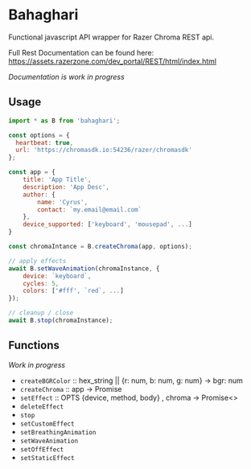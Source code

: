 # Bahaghari
Functional javascript API wrapper for Razer Chroma REST api.

Full Rest Documentation can be found here: https://assets.razerzone.com/dev_portal/REST/html/index.html

*Documentation is work in progress*

## Usage

```javascript
import * as B from 'bahaghari';

const options = {
  heartbeat: true,
  url: 'https://chromasdk.io:54236/razer/chromasdk'
};

const app = {
    title: 'App Title',
    description: 'App Desc',
    author: {
        name: 'Cyrus',
        contact: `my.email@email.com`
    },
    device_supported: ['keyboard', 'mousepad', ...]
}

const chromaIntance = B.createChroma(app, options);

// apply effects
await B.setWaveAnimation(chromaInstance, {
    device: `keyboard`,
    cycles: 5,
    colors: ['#fff', `red`, ...]
});

// cleanup / close
await B.stop(chromaInstance);
```

## Functions
*Work in progress*

- `createBGRColor` :: hex_string || {r: num, b: num, g: num} -> bgr: num
- `createChroma` :: app -> Promise<chromaInstance>
- `setEffect` :: OPTS {device, method, body} , chroma -> Promise<>
- `deleteEffect`
- `stop`
- `setCustomEffect`
- `setBreathingAnimation`
- `setWaveAnimation`
- `setOffEffect`
- `setStaticEffect`
